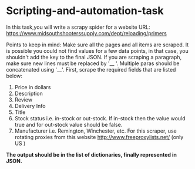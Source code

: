 # Scripting-and-automation-task
In this task,you will write a scrapy spider  for a website URL:  https://www.midsouthshooterssupply.com/dept/reloading/primers

Points to keep in mind:
Make sure all the pages and all items are scraped.
It is possible you could not find values for a few data points, in that case, you shouldn't add the key to the final JSON.
If you are scraping a paragraph, make sure new lines must be replaced by '__ '. Multiple paras should be concatenated using '__'.
First, scrape the required fields that are listed below:
1. Price in dollars
2. Description
3. Review
4. Delivery Info
5. Title
6. Stock status i.e. in-stock or out-stock. If in-stock then the value would true and for out-stock value should be false.
7. Manufacturer i.e. Remington, Winchester, etc.
For this scraper, use rotating proxies from this website http://www.freeproxylists.net/ (only US )

**The output should be in the list of dictionaries, finally represented in JSON.**

